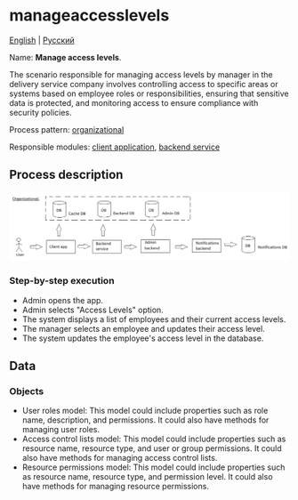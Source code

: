 # manageaccesslevels

[English](manageaccesslevels.md) | [Русский](manageaccesslevels.ru.md)

Name: **Manage access levels**.

The scenario responsible for managing access levels by manager in the delivery service company involves controlling access to specific areas or systems based on employee roles or responsibilities, ensuring that sensitive data is protected, and monitoring access to ensure compliance with security policies.

Process pattern: [organizational](../../processpatterns/organizational.md)

Responsible modules: [client application](../../frontend/adminclient.md), [backend service](../../backend/adminbackend.md)

## Process description

![organizational_overall](../../img/organizational_overall.png)

### Step-by-step execution

- Admin opens the app.
- Admin selects "Access Levels" option.
- The system displays a list of employees and their current access levels.
- The manager selects an employee and updates their access level.
- The system updates the employee's access level in the database.

## Data 

### Objects 

- User roles model: This model could include properties such as role name, description, and permissions. It could also have methods for managing user roles.
- Access control lists model: This model could include properties such as resource name, resource type, and user or group permissions. It could also have methods for managing access control lists.
- Resource permissions model: This model could include properties such as resource name, resource type, and permission level. It could also have methods for managing resource permissions.
